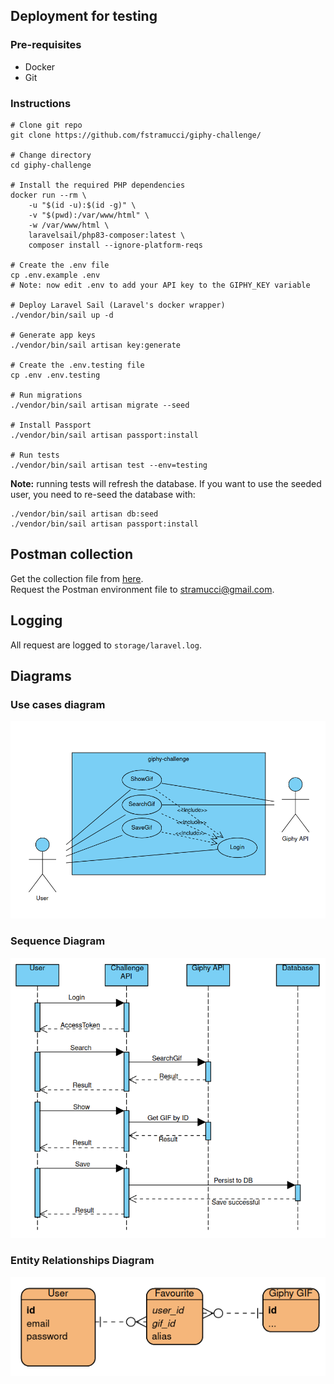 ## Deployment for testing

### Pre-requisites
- Docker
- Git

### Instructions
```
# Clone git repo
git clone https://github.com/fstramucci/giphy-challenge/

# Change directory
cd giphy-challenge

# Install the required PHP dependencies
docker run --rm \
    -u "$(id -u):$(id -g)" \
    -v "$(pwd):/var/www/html" \
    -w /var/www/html \
    laravelsail/php83-composer:latest \
    composer install --ignore-platform-reqs

# Create the .env file
cp .env.example .env
# Note: now edit .env to add your API key to the GIPHY_KEY variable

# Deploy Laravel Sail (Laravel's docker wrapper)
./vendor/bin/sail up -d

# Generate app keys
./vendor/bin/sail artisan key:generate

# Create the .env.testing file
cp .env .env.testing

# Run migrations
./vendor/bin/sail artisan migrate --seed

# Install Passport
./vendor/bin/sail artisan passport:install

# Run tests
./vendor/bin/sail artisan test --env=testing

```
**Note:** running tests will refresh the database. If you want to use the seeded user, you need to re-seed the database with:
```
./vendor/bin/sail artisan db:seed
./vendor/bin/sail artisan passport:install
```

## Postman collection
Get the collection file from [here](giphy-challenge.postman_collection.json).  
Request the Postman environment file to [stramucci@gmail.com](stramucci@gmail.com).

## Logging
All request are logged to `storage/laravel.log`.

## Diagrams

### Use cases diagram
![Use cases diagram](diagrams/UC.png)

### Sequence Diagram
![Sequence Diagram](diagrams/Seq.png)

### Entity Relationships Diagram
![Entity Relationships Diagram](diagrams/ERD.png)